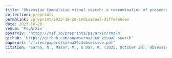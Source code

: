 ```yaml
---
title: "Obsessive Compulsive visual search: a reexamination of presence-absence asymmetries"
collection: preprints
permalink: /preprint/2023-10-20-individual-differences
date: 2023-10-20
venue: 'PsyArXiv'
psyarxiv: 'https://osf.io/preprints/psyarxiv/rmz7n'
github: 'https://github.com/noamsarna/ocd_visual_search'
paperurl: '/files/papers/sarna2023obsessive.pdf'
citation: 'Sarna, N., Mazor, M., & Dar, R. (2023, October 20). Obsessive Compulsive visual search: a reexamination of presence-absence asymmetries.'
---
```

